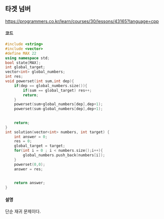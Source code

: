 ## 타겟 넘버

https://programmers.co.kr/learn/courses/30/lessons/43165?language=cpp

#### **코드**

```c++
#include <string>
#include <vector>
#define MAX 22
using namespace std;
bool state[MAX];
int global_target;
vector<int> global_numbers;
int res;
void powerset(int sum,int dep){
    if(dep == global_numbers.size()){
        if(sum == global_target) res++;
        return;
    }
    powerset(sum+global_numbers[dep],dep+1);
    powerset(sum-global_numbers[dep],dep+1);
    
    
    return;
}
int solution(vector<int> numbers, int target) {
    int answer = 0;
    res = 0;
    global_target = target;
    for(int i = 0 ; i < numbers.size();i++){
        global_numbers.push_back(numbers[i]);
    }
    powerset(0,0);
    answer = res;
    
    
    return answer;
}
```

#### 설명

단순 재귀 문제이다.